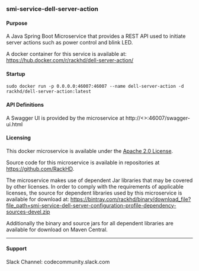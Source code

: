 ### smi-service-dell-server-action

#### Purpose

A Java Spring Boot Microservice that provides a REST API used to initiate server actions such as power control and blink LED.

A docker container for this service is available at: https://hub.docker.com/r/rackhd/dell-server-action/

#### Startup

~~~
sudo docker run -p 0.0.0.0:46007:46007 --name dell-server-action -d rackhd/dell-server-action:latest
~~~

#### API Definitions
A Swagger UI is provided by the microservice at http://<<ip>>:46007/swagger-ui.html


#### Licensing
This docker microservice is available under the [Apache 2.0 License](http://www.apache.org/licenses/LICENSE-2.0.txt). 

Source code for this microservice is available in repositories at https://github.com/RackHD.  

The microservice makes use of dependent Jar libraries that may be covered by other licenses. In order to comply with the requirements of applicable licenses, the source for dependent libraries used by this microservice is available for download at:  https://bintray.com/rackhd/binary/download_file?file_path=smi-service-dell-server-configuration-profile-dependency-sources-devel.zip    

Additionally the binary and source jars for all dependent libraries are available for download on Maven Central.

---
#### Support
Slack Channel: codecommunity.slack.com

